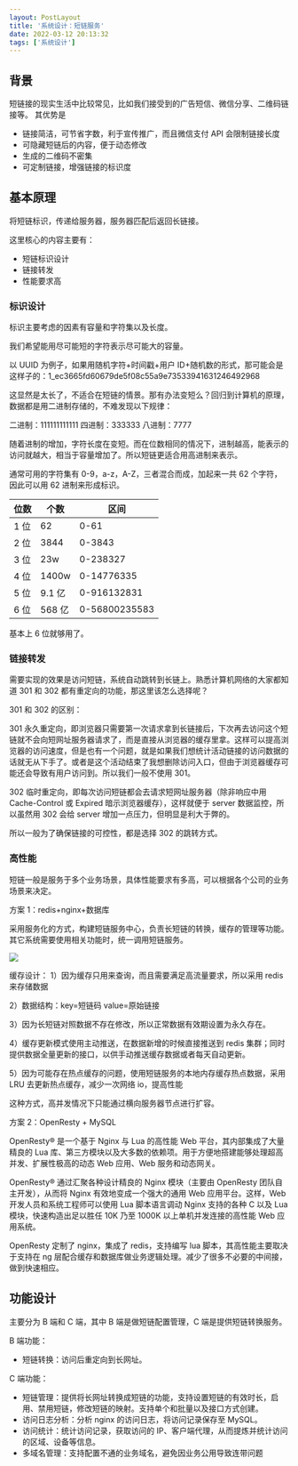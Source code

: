 ```yaml
---
layout: PostLayout
title: '系统设计：短链服务'
date: 2022-03-12 20:13:32
tags: ['系统设计']
---
```


## 背景

短链接的现实生活中比较常见，比如我们接受到的广告短信、微信分享、二维码链接等。
其优势是

- 链接简洁，可节省字数，利于宣传推广，而且微信支付 API 会限制链接长度
- 可隐藏短链后的内容，便于动态修改
- 生成的二维码不密集
- 可定制链接，增强链接的标识度

## 基本原理

将短链标识，传递给服务器，服务器匹配后返回长链接。

这里核心的内容主要有：

- 短链标识设计
- 链接转发
- 性能要求高

### 标识设计

标识主要考虑的因素有容量和字符集以及长度。

我们希望能用尽可能短的字符表示尽可能大的容量。

以 UUID 为例子，如果用随机字符+时间戳+用户 ID+随机数的形式，那可能会是这样子的：1_ec3665fd60679de5f08c55a9e73533941631246492968

这显然是太长了，不适合在短链的情景。那有办法变短么？回归到计算机的原理，数据都是用二进制存储的，不难发现以下规律：

二进制：111111111111
四进制：333333
八进制：7777

随着进制的增加，字符长度在变短。而在位数相同的情况下，进制越高，能表示的访问就越大，相当于容量增加了。所以短链更适合用高进制来表示。

通常可用的字符集有 0-9，a-z，A-Z，三者混合而成，加起来一共 62 个字符，因此可以用 62 进制来形成标识。

| 位数 | 个数   | 区间          |
| ---- | ------ | ------------- |
| 1 位 | 62     | 0-61          |
| 2 位 | 3844   | 0-3843        |
| 3 位 | 23w    | 0-238327      |
| 4 位 | 1400w  | 0-14776335    |
| 5 位 | 9.1 亿 | 0-916132831   |
| 6 位 | 568 亿 | 0-56800235583 |

基本上 6 位就够用了。

### 链接转发

需要实现的效果是访问短链，系统自动跳转到长链上。熟悉计算机网络的大家都知道 301 和 302 都有重定向的功能，那这里该怎么选择呢？

301 和 302 的区别：

301 永久重定向，即浏览器只需要第一次请求拿到长链接后，下次再去访问这个短链就不会向短网址服务器请求了，而是直接从浏览器的缓存里拿。这样可以提高浏览器的访问速度，但是也有一个问题，就是如果我们想统计活动链接的访问数据的话就无从下手了。或者是这个活动结束了我想删除访问入口，但由于浏览器缓存可能还会导致有用户访问到。所以我们一般不使用 301。

302 临时重定向，即每次访问短链都会去请求短网址服务器（除非响应中用 Cache-Control 或 Expired 暗示浏览器缓存），这样就便于 server 数据监控，所以虽然用 302 会给 server 增加一点压力，但明显是利大于弊的。

所以一般为了确保链接的可控性，都是选择 302 的跳转方式。

### 高性能

短链一般是服务于多个业务场景，具体性能要求有多高，可以根据各个公司的业务场景来决定。

方案 1：redis+nginx+数据库

采用服务化的方式，构建短链服务中心，负责长短链的转换，缓存的管理等功能。其它系统需要使用相关功能时，统一调用短链服务。

![](/static/images/system-short-url-1.png)

缓存设计：
1）因为缓存只用来查询，而且需要满足高流量要求，所以采用 redis 来存储数据

2）数据结构：key=短链码 value=原始链接

3）因为长短链对照数据不存在修改，所以正常数据有效期设置为永久存在。

4）缓存更新模式使用主动推送，在数据新增的时候直接推送到 redis 集群；同时提供数据全量更新的接口，以供手动推送缓存数据或者每天自动更新。

5）因为可能存在热点缓存的问题，使用短链服务的本地内存缓存热点数据，采用 LRU 去更新热点缓存，减少一次网络 io，提高性能

这种方式，高并发情况下只能通过横向服务器节点进行扩容。

方案 2：OpenResty + MySQL

OpenResty® 是一个基于 Nginx 与 Lua 的高性能 Web 平台，其内部集成了大量精良的 Lua 库、第三方模块以及大多数的依赖项。用于方便地搭建能够处理超高并发、扩展性极高的动态 Web 应用、Web 服务和动态网关。

OpenResty® 通过汇聚各种设计精良的 Nginx 模块（主要由 OpenResty 团队自主开发），从而将 Nginx 有效地变成一个强大的通用 Web 应用平台。这样，Web 开发人员和系统工程师可以使用 Lua 脚本语言调动 Nginx 支持的各种 C 以及 Lua 模块，快速构造出足以胜任 10K 乃至 1000K 以上单机并发连接的高性能 Web 应用系统。

OpenResty 定制了 nginx，集成了 redis，支持编写 lua 脚本，其高性能主要取决于支持在 ng 层配合缓存和数据库做业务逻辑处理。减少了很多不必要的中间接，做到快速相应。

## 功能设计

主要分为 B 端和 C 端，其中 B 端是做短链配置管理，C 端是提供短链转换服务。

B 端功能：

- 短链转换：访问后重定向到长网址。

C 端功能：

- 短链管理：提供将长网址转换成短链的功能，支持设置短链的有效时长，启用、禁用短链，修改短链的映射。支持单个和批量以及接口方式创建。
- 访问日志分析：分析 nginx 的访问日志，将访问记录保存至 MySQL。
- 访问统计：统计访问记录，获取访问的 IP、客户端代理，从而提炼并统计访问的区域、设备等信息。
- 多域名管理：支持配置不通的业务域名，避免因业务公用导致连带问题
